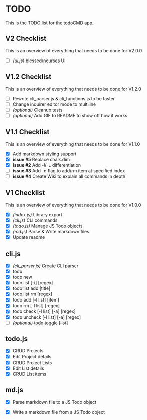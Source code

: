 # TODO
This is the TODO list for the todoCMD app.

## V2 Checklist
This is an overview of everything that needs to be done for V2.0.0
  - [ ] _(ui.js)_ blessed/ncurses UI

## V1.2 Checklist
This is an overview of everything that needs to be done for V1.2.0
  - [ ] Rewrite cli_parser.js & cli_functions.js to be faster
  - [ ] Change inquirer editor mode to multiline
  - [ ] _(optional)_ Cleanup tests
  - [ ] _(optional)_ Add GIF to README to show off how it works

## V1.1 Checklist
This is an overview of everything that needs to be done for V1.1.0
  - [X] Add markdown styling support
  - [X] __issue #5__ Replace chalk.dim
  - [X] __issue #2__ Add -l/-L differentiation
  - [ ] __issue #3__ Add -n flag to add/rm item at specified index
  - [ ] __issue #4__ Create Wiki to explain all commands in depth

## V1 Checklist
This is an overview of everything that needs to be done for V1.0.0
  - [X] _(index.js)_ Library export
  - [X] _(cli.js)_ CLI commands
  - [X] _(todo.js)_ Manage JS Todo objects
  - [X] _(md.js)_ Parse & Write markdown files
  - [X] Update readme

## cli.js
  - [X] _(cli_parser.js)_ Create CLI parser
  - [X] todo
  - [X] todo new
  - [X] todo list [-i] [regex]
  - [X] todo list add [title]
  - [X] todo list rm [regex]
  - [X] todo add [-l list] [item]
  - [X] todo rm [-l list] [regex]
  - [X] todo check [-l list] [-a] [regex]
  - [X] todo uncheck [-l list] [-a] [regex]
  - [ ] ~~_(optional)_ todo toggle [list]~~

## todo.js
  - [X] CRUD Projects
  - [X] Edit Project details
  - [X] CRUD Project Lists
  - [X] Edit List details
  - [X] CRUD List items

## md.js
  - [X] Parse markdown file to a JS Todo object
  - [X] Write a markdown file from a JS Todo object

